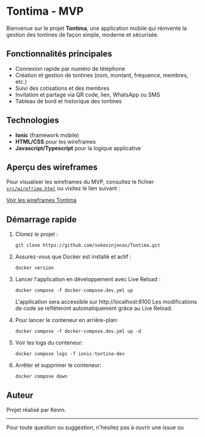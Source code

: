 # Tontima - MVP

Bienvenue sur le projet **Tontima**, une application mobile qui réinvente la gestion des tontines de façon simple, moderne et sécurisée.

## Fonctionnalités principales

- Connexion rapide par numéro de téléphone
- Création et gestion de tontines (nom, montant, fréquence, membres, etc.)
- Suivi des cotisations et des membres
- Invitation et partage via QR code, lien, WhatsApp ou SMS
- Tableau de bord et historique des tontines

## Technologies

- **Ionic** (framework mobile)
- **HTML/CSS** pour les wireframes
- **Javascript/Typescript** pour la logique applicative

## Aperçu des wireframes

Pour visualiser les wireframes du MVP, consultez le fichier [`src/wirefrime.html`](src/wirefrime.html) ou visitez le lien suivant :

[Voir les wireframes Tontima](https://sokevinjonas.github.io/tontima-wirefrime/) <!-- Remplacez ce lien par le lien réel si disponible -->

## Démarrage rapide

1. Clonez le projet :
   ```
   git clone https://github.com/sokevinjonas/Tontima.git
   ```
2. Assurez-vous que Docker est installé et actif :
   ```
   docker version
   ```
3. Lancer l'application en développement avec Live Reload :

   ```
   docker compose -f docker-compose.dev.yml up
   ```

   L'application sera accessible sur http://localhost:8100
   Les modifications de code se refléteront automatiquement grâce au Live Reload.

4. Pour lancer le conteneur en arrière-plan:
   ```
   docker compose -f docker-compose.dev.yml up -d
   ```
5. Voir les logs du conteneur:
   ```
   docker compose logs -f ionic-tontina-dev
   ```
6. Arrêter et supprimer le conteneur:
   ```
   docker compose down
   ```

## Auteur

Projet réalisé par Kevin.

---

Pour toute question ou suggestion, n'hésitez pas à ouvrir une issue ou
